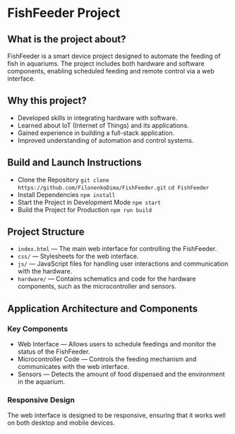 # FishFeeder Project

## What is the project about?
FishFeeder is a smart device project designed to automate the feeding of fish in aquariums. The project includes both hardware and software components, enabling scheduled feeding and remote control via a web interface.

## Why this project?
- Developed skills in integrating hardware with software.
- Learned about IoT (Internet of Things) and its applications.
- Gained experience in building a full-stack application.
- Improved understanding of automation and control systems.

## Build and Launch Instructions

- Clone the Repository
`git clone https://github.com/FilonenkoDima/FishFeeder.git`
`cd FishFeeder`
- Install Dependencies
`npm install`
- Start the Project in Development Mode
`npm start`
- Build the Project for Production
`npm run build`

## Project Structure
- `index.html` — The main web interface for controlling the FishFeeder.
- `css/` — Stylesheets for the web interface.
- `js/` — JavaScript files for handling user interactions and communication with the hardware.
- `hardware/` — Contains schematics and code for the hardware components, such as the microcontroller and sensors.

## Application Architecture and Components
### Key Components
- Web Interface — Allows users to schedule feedings and monitor the status of the FishFeeder.
- Microcontroller Code — Controls the feeding mechanism and communicates with the web interface.
- Sensors — Detects the amount of food dispensed and the environment in the aquarium.
### Responsive Design
The web interface is designed to be responsive, ensuring that it works well on both desktop and mobile devices.
